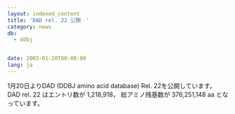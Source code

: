 ```yaml
---
layout: indexed_content
title: 'DAD rel. 22 公開　'
category: news
db:
  - ddbj


date: 2003-01-20T00:00:00
lang: ja
---
```


1月20日よりDAD (DDBJ amino acid database) Rel. 22を公開しています。 DAD rel. 22 はエントリ数が 1,218,918， 総アミノ残基数が 376,251,148 aa となっています。
